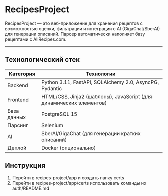 # RecipesProject

RecipesProject — это веб-приложение для хранения рецептов с возможностью оценки, фильтрации и интеграции с AI (GigaChat/SberAI) для генерации описаний. Парсер автоматически наполняет базу рецептами с AllRecipes.com.

---

## Технологический стек
| Категория       | Технологии                                                                 |
|----------------|---------------------------------------------------------------------------|
| Backend    | Python 3.11, FastAPI, SQLAlchemy 2.0, AsyncPG, Pydantic                  |
| Frontend   | HTML/CSS, Jinja2 (шаблоны), JavaScript (для динамических элементов)       |
| База данных | PostgreSQL 15                                                            |
| Парсинг    | Selenium                                 |
| AI         | SberAI/GigaChat (для генерации кратких описаний)                          |
| Деплой     | Docker (опционально)                                              |

## Инструкция

1. Перейти в recipes-project/app и создать папку certs
2. Перейти в recipes-project/app/certs использовать команды из auth/README.md

